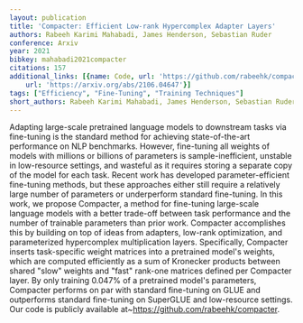 ```yaml
---
layout: publication
title: 'Compacter: Efficient Low-rank Hypercomplex Adapter Layers'
authors: Rabeeh Karimi Mahabadi, James Henderson, Sebastian Ruder
conference: Arxiv
year: 2021
bibkey: mahabadi2021compacter
citations: 157
additional_links: [{name: Code, url: 'https://github.com/rabeehk/compacter'}, {name: Paper,
    url: 'https://arxiv.org/abs/2106.04647'}]
tags: ["Efficiency", "Fine-Tuning", "Training Techniques"]
short_authors: Rabeeh Karimi Mahabadi, James Henderson, Sebastian Ruder
---
```

Adapting large-scale pretrained language models to downstream tasks via
fine-tuning is the standard method for achieving state-of-the-art performance
on NLP benchmarks. However, fine-tuning all weights of models with millions or
billions of parameters is sample-inefficient, unstable in low-resource
settings, and wasteful as it requires storing a separate copy of the model for
each task. Recent work has developed parameter-efficient fine-tuning methods,
but these approaches either still require a relatively large number of
parameters or underperform standard fine-tuning. In this work, we propose
Compacter, a method for fine-tuning large-scale language models with a better
trade-off between task performance and the number of trainable parameters than
prior work. Compacter accomplishes this by building on top of ideas from
adapters, low-rank optimization, and parameterized hypercomplex multiplication
layers. Specifically, Compacter inserts task-specific weight matrices into a
pretrained model's weights, which are computed efficiently as a sum of
Kronecker products between shared "slow" weights and "fast" rank-one matrices
defined per Compacter layer. By only training 0.047% of a pretrained model's
parameters, Compacter performs on par with standard fine-tuning on GLUE and
outperforms standard fine-tuning on SuperGLUE and low-resource settings. Our
code is publicly available at~https://github.com/rabeehk/compacter.